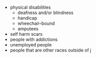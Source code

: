 - physical disabilities
	- deafness and/or blindness
	- handicap
	- wheechair-bound
	- amputees
- self harm scars
- people with addictions
- unemployed people
- people that are other races outside of j
